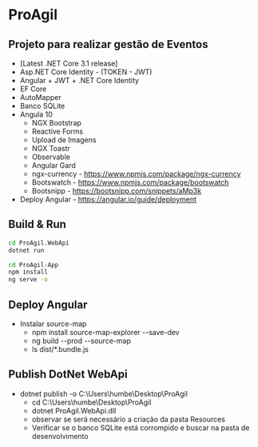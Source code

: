 # ProAgil

## Projeto para realizar gestão de Eventos

- [Latest .NET Core 3.1 release]
- Asp.NET Core Identity - (TOKEN - JWT)
- Angular + JWT + .NET Core Identity
- EF Core
- AutoMapper
- Banco SQLite
- Angula 10 
    - NGX Bootstrap
    - Reactive Forms
    - Upload de Imagens 
    - NGX Toastr
    - Observable
    - Angular Gard
    - ngx-currency - https://www.npmjs.com/package/ngx-currency
    - Bootswatch - https://www.npmjs.com/package/bootswatch
    - Bootsnipp - https://bootsnipp.com/snippets/aMp3k
- Deploy Angular - https://angular.io/guide/deployment

## Build & Run

```sh
cd ProAgil.WebApi
dotnet run

cd ProAgil-App
npm install
ng serve -o
```

## Deploy Angular

- Instalar source-map
    - npm install source-map-explorer --save-dev
    - ng build --prod --source-map
    - ls dist/*.bundle.js

## Publish DotNet WebApi

-  dotnet publish -o C:\Users\humbe\Desktop\ProAgil
    - cd C:\Users\humbe\Desktop\ProAgil
    - dotnet ProAgil.WebApi.dll
    - observar se será necessário a criação da pasta Resources
    - Verificar se o banco SQLite está corrompido e buscar na pasta de desenvolvimento